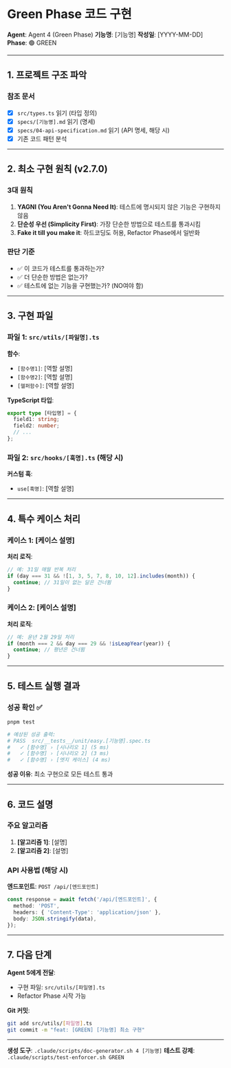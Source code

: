 # Green Phase 코드 구현

**Agent**: Agent 4 (Green Phase)
**기능명**: [기능명]
**작성일**: [YYYY-MM-DD]
**Phase**: 🟢 GREEN

---

## 1. 프로젝트 구조 파악

### 참조 문서

- [x] `src/types.ts` 읽기 (타입 정의)
- [x] `specs/[기능명].md` 읽기 (명세)
- [x] `specs/04-api-specification.md` 읽기 (API 명세, 해당 시)
- [x] 기존 코드 패턴 분석

---

## 2. 최소 구현 원칙 (v2.7.0)

### 3대 원칙

1. **YAGNI (You Aren't Gonna Need It)**: 테스트에 명시되지 않은 기능은 구현하지 않음
2. **단순성 우선 (Simplicity First)**: 가장 단순한 방법으로 테스트를 통과시킴
3. **Fake it till you make it**: 하드코딩도 허용, Refactor Phase에서 일반화

### 판단 기준

- ✅ 이 코드가 테스트를 통과하는가?
- ✅ 더 단순한 방법은 없는가?
- ✅ 테스트에 없는 기능을 구현했는가? (NO여야 함)

---

## 3. 구현 파일

### 파일 1: `src/utils/[파일명].ts`

**함수**:

- `[함수명1]`: [역할 설명]
- `[함수명2]`: [역할 설명]
- `[헬퍼함수]`: [역할 설명]

**TypeScript 타입**:

```typescript
export type [타입명] = {
  field1: string;
  field2: number;
  // ...
};
```

### 파일 2: `src/hooks/[훅명].ts` (해당 시)

**커스텀 훅**:

- `use[훅명]`: [역할 설명]

---

## 4. 특수 케이스 처리

### 케이스 1: [케이스 설명]

**처리 로직**:

```typescript
// 예: 31일 매월 반복 처리
if (day === 31 && ![1, 3, 5, 7, 8, 10, 12].includes(month)) {
  continue; // 31일이 없는 달은 건너뜀
}
```

### 케이스 2: [케이스 설명]

**처리 로직**:

```typescript
// 예: 윤년 2월 29일 처리
if (month === 2 && day === 29 && !isLeapYear(year)) {
  continue; // 평년은 건너뜀
}
```

---

## 5. 테스트 실행 결과

### 성공 확인 ✅

```bash
pnpm test

# 예상된 성공 출력:
# PASS  src/__tests__/unit/easy.[기능명].spec.ts
#   ✓ [함수명] › [시나리오 1] (5 ms)
#   ✓ [함수명] › [시나리오 2] (3 ms)
#   ✓ [함수명] › [엣지 케이스] (4 ms)
```

**성공 이유**: 최소 구현으로 모든 테스트 통과

---

## 6. 코드 설명

### 주요 알고리즘

1. **[알고리즘 1]**: [설명]
2. **[알고리즘 2]**: [설명]

### API 사용법 (해당 시)

**엔드포인트**: `POST /api/[엔드포인트]`

```typescript
const response = await fetch('/api/[엔드포인트]', {
  method: 'POST',
  headers: { 'Content-Type': 'application/json' },
  body: JSON.stringify(data),
});
```

---

## 7. 다음 단계

**Agent 5에게 전달**:

- 구현 파일: `src/utils/[파일명].ts`
- Refactor Phase 시작 가능

**Git 커밋**:

```bash
git add src/utils/[파일명].ts
git commit -m "feat: [GREEN] [기능명] 최소 구현"
```

---

**생성 도구**: `.claude/scripts/doc-generator.sh 4 [기능명]`
**테스트 강제**: `.claude/scripts/test-enforcer.sh GREEN`
